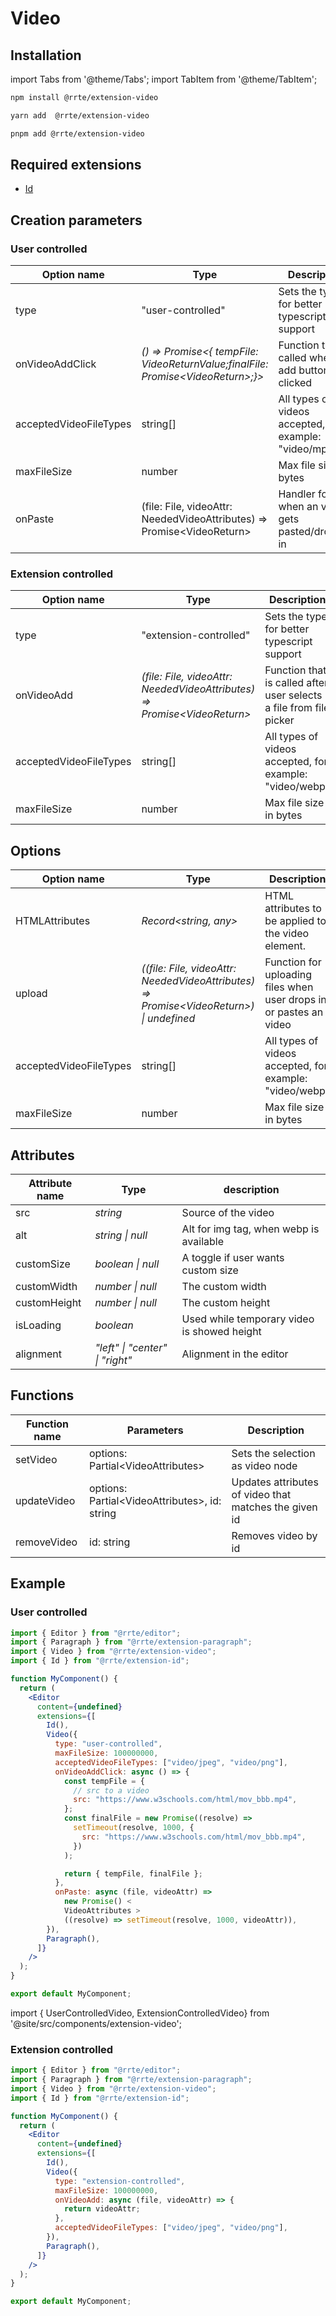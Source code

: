 # Video

## Installation

import Tabs from '@theme/Tabs';
import TabItem from '@theme/TabItem';

<Tabs>
  <TabItem value="npm" label="npm" default>

```bash
npm install @rrte/extension-video
```

  </TabItem>
  <TabItem value="yarn" label="yarn">

```bash
yarn add  @rrte/extension-video
```

  </TabItem>
  <TabItem value="pnpm" label="pnpm">

```bash
pnpm add @rrte/extension-video
```

  </TabItem>
</Tabs>

## Required extensions

- [Id](id)

## Creation parameters

### User controlled

| Option name            | Type                                                                                 | Description                                            |
| ---------------------- | ------------------------------------------------------------------------------------ | ------------------------------------------------------ |
| type                   | "user-controlled"                                                                    | Sets the type for better typescript support            |
| onVideoAddClick        | _() => Promise\<\{ tempFile: VideoReturnValue;finalFile: Promise\<VideoReturn\>;}\>_ | Function that is called when the add button is clicked |
| acceptedVideoFileTypes | string[]                                                                             | All types of videos accepted, for example: "video/mp4" |
| maxFileSize            | number                                                                               | Max file size in bytes                                 |
| onPaste                | (file: File, videoAttr: NeededVideoAttributes) => Promise\<VideoReturn\>             | Handler for when an video gets pasted/dropped in       |

### Extension controlled

| Option name            | Type                                                                       | Description                                                        |
| ---------------------- | -------------------------------------------------------------------------- | ------------------------------------------------------------------ |
| type                   | "extension-controlled"                                                     | Sets the type for better typescript support                        |
| onVideoAdd             | _(file: File, videoAttr: NeededVideoAttributes) => Promise\<VideoReturn\>_ | Function that is called after user selects a file from file picker |
| acceptedVideoFileTypes | string[]                                                                   | All types of videos accepted, for example: "video/webp"            |
| maxFileSize            | number                                                                     | Max file size in bytes                                             |

## Options

| Option name            | Type                                                                                      | Description                                                        |
| ---------------------- | ----------------------------------------------------------------------------------------- | ------------------------------------------------------------------ |
| HTMLAttributes         | _Record\<string, any>_                                                                    | HTML attributes to be applied to the video element.                |
| upload                 | _((file: File, videoAttr: NeededVideoAttributes) => Promise\<VideoReturn\>) \| undefined_ | Function for uploading files when user drops in or pastes an video |
| acceptedVideoFileTypes | string[]                                                                                  | All types of videos accepted, for example: "video/webp"            |
| maxFileSize            | number                                                                                    | Max file size in bytes                                             |

## Attributes

| Attribute name | Type                            | description                                 |
| -------------- | ------------------------------- | ------------------------------------------- |
| src            | _string_                        | Source of the video                         |
| alt            | _string \| null_                | Alt for img tag, when webp is available     |
| customSize     | _boolean \| null_               | A toggle if user wants custom size          |
| customWidth    | _number \| null_                | The custom width                            |
| customHeight   | _number \| null_                | The custom height                           |
| isLoading      | _boolean_                       | Used while temporary video is showed height |
| alignment      | _"left" \| "center" \| "right"_ | Alignment in the editor                     |

## Functions

| Function name | Parameters                                      | Description                                           |
| ------------- | ----------------------------------------------- | ----------------------------------------------------- |
| setVideo      | options: Partial\<VideoAttributes\>             | Sets the selection as video node                      |
| updateVideo   | options: Partial\<VideoAttributes\>, id: string | Updates attributes of video that matches the given id |
| removeVideo   | id: string                                      | Removes video by id                                   |

## Example

### User controlled

```jsx
import { Editor } from "@rrte/editor";
import { Paragraph } from "@rrte/extension-paragraph";
import { Video } from "@rrte/extension-video";
import { Id } from "@rrte/extension-id";

function MyComponent() {
  return (
    <Editor
      content={undefined}
      extensions={[
        Id(),
        Video({
          type: "user-controlled",
          maxFileSize: 100000000,
          acceptedVideoFileTypes: ["video/jpeg", "video/png"],
          onVideoAddClick: async () => {
            const tempFile = {
              // src to a video
              src: "https://www.w3schools.com/html/mov_bbb.mp4",
            };
            const finalFile = new Promise((resolve) =>
              setTimeout(resolve, 1000, {
                src: "https://www.w3schools.com/html/mov_bbb.mp4",
              })
            );

            return { tempFile, finalFile };
          },
          onPaste: async (file, videoAttr) =>
            new Promise() <
            VideoAttributes >
            ((resolve) => setTimeout(resolve, 1000, videoAttr)),
        }),
        Paragraph(),
      ]}
    />
  );
}

export default MyComponent;
```

import { UserControlledVideo, ExtensionControlledVideo} from '@site/src/components/extension-video';

<UserControlledVideo />

### Extension controlled

```jsx
import { Editor } from "@rrte/editor";
import { Paragraph } from "@rrte/extension-paragraph";
import { Video } from "@rrte/extension-video";
import { Id } from "@rrte/extension-id";

function MyComponent() {
  return (
    <Editor
      content={undefined}
      extensions={[
        Id(),
        Video({
          type: "extension-controlled",
          maxFileSize: 100000000,
          onVideoAdd: async (file, videoAttr) => {
            return videoAttr;
          },
          acceptedVideoFileTypes: ["video/jpeg", "video/png"],
        }),
        Paragraph(),
      ]}
    />
  );
}

export default MyComponent;
```

<ExtensionControlledVideo />
